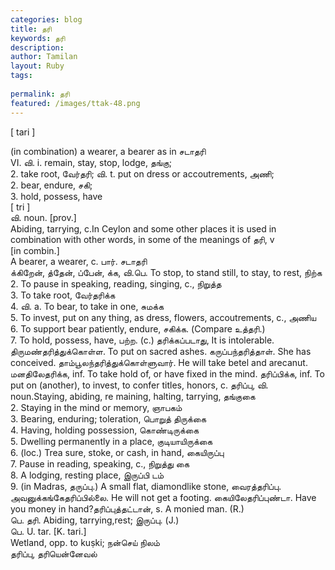```yaml
---
categories: blog
title: தரி
keywords: தரி
description: 
author: Tamilan
layout: Ruby
tags: 
 
permalink: தரி
featured: /images/ttak-48.png
---
```

  
[ tari ]  
  
(in combination) a wearer, a bearer as in சடாதரி  
VI. வி. i. remain, stay, stop, lodge, தங்கு;  
2. take root, வேர்தரி; வி. t. put on dress or accoutrements, அணி;  
2. bear, endure, சகி;  
3. hold, possess, have  
[ tri ]  
வி. noun. [prov.]  
Abiding, tarrying, c.In Ceylon and some other places it is used in combination with other words, in some of the meanings of தரி, v  
[in combin.]  
A bearer, a wearer, c. பார். சடாதரி  
க்கிறேன், த்தேன், ப்பேன், க்க, வி.பெ. To stop, to stand still, to stay, to rest, நிற்க  
2. To pause in speaking, reading, singing, c., நிறுத்த  
3. To take root, வேர்தரிக்க  
4. வி. a. To bear, to take in one, சுமக்க  
5. To invest, put on any thing, as dress, flowers, accoutrements, c., அணிய  
6. To support bear patiently, endure, சகிக்க. (Compare உத்தரி.)  
7. To hold, possess, have, பற்ற. (c.) தரிக்கப்படாது, It is intolerable. திருமண்தரித்துக்கொள்ள. To put on sacred ashes. கருப்பந்தரித்தாள். She has conceived. தாம்பூலந்தரித்துக்கொள்ளுவார். He will take betel and arecanut. மனதிலேதரிக்க, inf. To take hold of, or have fixed in the mind. தரிப்பிக்க, inf. To put on (another), to invest, to confer titles, honors, c. தரிப்பு, வி. noun.Staying, abiding, re maining, halting, tarrying, தங்குகை  
2. Staying in the mind or memory, ஞாபகம்  
3. Bearing, enduring; toleration, பொறுத் திருக்கை  
4. Having, holding possession, கொண்டிருக்கை  
5. Dwelling permanently in a place, குடியாயிருக்கை  
6. (loc.) Trea sure, stoke, or cash, in hand, கையிருப்பு  
7. Pause in reading, speaking, c., நிறுத்து கை  
8. A lodging, resting place, இருப்பி டம்  
9. (in Madras, தருப்பு.) A small flat, diamondlike stone, வைரத்தரிப்பு. அவனுக்கங்கேதரிப்பில்லை. He will not get a footing. கையிலேதரிப்புண்டா. Have you money in hand?தரிப்புத்தட்டான், s. A monied man. (R.)  
பெ. தரி. Abiding, tarrying,rest; இருப்பு. (J.)  
பெ. U. tar. [K. tari.]  
Wetland, opp. to kuṣki; நன்செய் நிலம்  
தரிப்பு, தரியென்னேவல்